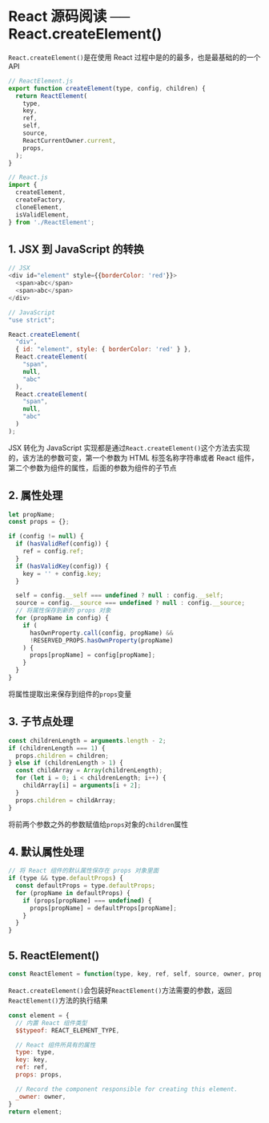 # React 源码阅读 ── React.createElement()

`React.createElement()`是在使用 React 过程中是的的最多，也是最基础的的一个 API

```javascript
// ReactElement.js
export function createElement(type, config, children) {
  return ReactElement(
    type,
    key,
    ref,
    self,
    source,
    ReactCurrentOwner.current,
    props,
  );
}

// React.js
import {
  createElement,
  createFactory,
  cloneElement,
  isValidElement,
} from './ReactElement';
```

## 1. JSX 到 JavaScript 的转换

```javascript
// JSX
<div id="element" style={{borderColor: 'red'}}>
  <span>abc</span>
  <span>abc</span>
</div>

// JavaScript
"use strict";

React.createElement(
  "div",
  { id: "element", style: { borderColor: 'red' } },
  React.createElement(
    "span",
    null,
    "abc"
  ),
  React.createElement(
    "span",
    null,
    "abc"
  )
);
```

JSX 转化为 JavaScript 实现都是通过`React.createElement()`这个方法去实现的，该方法的参数可变，第一个参数为 HTML 标签名称字符串或者 React 组件，第二个参数为组件的属性，后面的参数为组件的子节点

## 2. 属性处理

```javascript
let propName;
const props = {};

if (config != null) {
  if (hasValidRef(config)) {
    ref = config.ref;
  }
  if (hasValidKey(config)) {
    key = '' + config.key;
  }

  self = config.__self === undefined ? null : config.__self;
  source = config.__source === undefined ? null : config.__source;
  // 将属性保存到新的 props 对象
  for (propName in config) {
    if (
      hasOwnProperty.call(config, propName) &&
      !RESERVED_PROPS.hasOwnProperty(propName)
    ) {
      props[propName] = config[propName];
    }
  }
}
```

将属性提取出来保存到组件的`props`变量

## 3. 子节点处理

```javascript
const childrenLength = arguments.length - 2;
if (childrenLength === 1) {
  props.children = children;
} else if (childrenLength > 1) {
  const childArray = Array(childrenLength);
  for (let i = 0; i < childrenLength; i++) {
    childArray[i] = arguments[i + 2];
  }
  props.children = childArray;
}
```

将前两个参数之外的参数赋值给`props`对象的`children`属性

## 4. 默认属性处理

```javascript
// 将 React 组件的默认属性保存在 props 对象里面
if (type && type.defaultProps) {
  const defaultProps = type.defaultProps;
  for (propName in defaultProps) {
    if (props[propName] === undefined) {
      props[propName] = defaultProps[propName];
    }
  }
}
```

## 5. ReactElement()

```javascript
const ReactElement = function(type, key, ref, self, source, owner, props) {}
```

`React.createElement()`会包装好`ReactElement()`方法需要的参数，返回`ReactElement()`方法的执行结果

```javascript
const element = {
  // 内置 React 组件类型
  $$typeof: REACT_ELEMENT_TYPE,

  // React 组件所具有的属性
  type: type,
  key: key,
  ref: ref,
  props: props,

  // Record the component responsible for creating this element.
  _owner: owner,
}
return element;
```